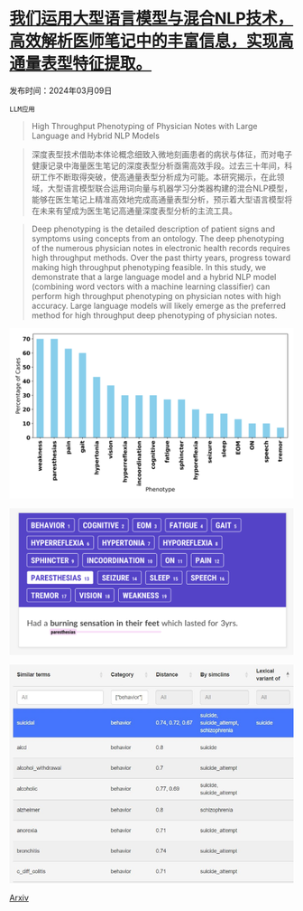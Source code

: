 # [我们运用大型语言模型与混合NLP技术，高效解析医师笔记中的丰富信息，实现高通量表型特征提取。](https://arxiv.org/abs/2403.05920)

发布时间：2024年03月09日

`LLM应用`

> High Throughput Phenotyping of Physician Notes with Large Language and Hybrid NLP Models

> 深度表型技术借助本体论概念细致入微地刻画患者的病状与体征，而对电子健康记录中海量医生笔记的深度表型分析亟需高效手段。过去三十年间，科研工作不断取得突破，使高通量表型分析成为可能。本研究揭示，在此领域，大型语言模型联合运用词向量与机器学习分类器构建的混合NLP模型，能够在医生笔记上精准高效地完成高通量表型分析，预示着大型语言模型将在未来有望成为医生笔记高通量深度表型分析的主流工具。

> Deep phenotyping is the detailed description of patient signs and symptoms using concepts from an ontology. The deep phenotyping of the numerous physician notes in electronic health records requires high throughput methods. Over the past thirty years, progress toward making high throughput phenotyping feasible. In this study, we demonstrate that a large language model and a hybrid NLP model (combining word vectors with a machine learning classifier) can perform high throughput phenotyping on physician notes with high accuracy. Large language models will likely emerge as the preferred method for high throughput deep phenotyping of physician notes.

![我们运用大型语言模型与混合NLP技术，高效解析医师笔记中的丰富信息，实现高通量表型特征提取。](../../../paper_images/2403.05920/bar_chart_binarized_percentage.png)

![我们运用大型语言模型与混合NLP技术，高效解析医师笔记中的丰富信息，实现高通量表型特征提取。](../../../paper_images/2403.05920/paresthesias.jpg)

![我们运用大型语言模型与混合NLP技术，高效解析医师笔记中的丰富信息，实现高通量表型特征提取。](../../../paper_images/2403.05920/Simclins_explorer_screenshot.jpg)

[Arxiv](https://arxiv.org/abs/2403.05920)